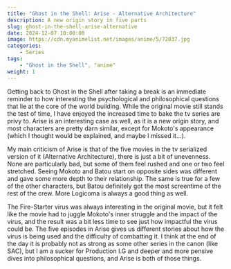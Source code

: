 ```yaml
---
title: "Ghost in the Shell: Arise - Alternative Architecture"
description: A new origin story in five parts
slug: ghost-in-the-shell-arise-alternative
date: 2024-12-07 10:00:00
image: https://cdn.myanimelist.net/images/anime/5/72037.jpg
categories:
    - Series
tags:
    - "Ghost in the Shell", "anime"
weight: 1
---
```


Getting back to Ghost in the Shell after taking a break is an immediate reminder to how interesting the psychological and philosophical questions that lie at the core of the world building. While the original movie still stands the test of time, I have enjoyed the increased time to bake the tv series are privy to. Arise is an interesting case as well, as it is a new origin story, and most characters are pretty darn similar, except for Mokoto's appearance (which I thought would be explained, and maybe I missed it...).

My main criticism of Arise is that of the five movies in the tv serialized version of it (Alternative Architecture), there is just a bit of unevenness. None are particularly bad, but some of them feel rushed and one or two feel stretched. Seeing Mokoto and Batou start on opposite sides was different and gave some more depth to their relationship. The same is true for a few of the other characters, but Batou definitely got the most screentime of the rest of the crew. More Logicoma is always a good thing as well.

The Fire-Starter virus was always interesting in the original movie, but it felt like the movie had to juggle Mokoto's inner struggle and the impact of the virus, and the result was a bit less time to see just how impactful the virus could be. The five episodes in Arise gives us different stories about how the virus is being used and the difficulty of combatting it. I think at the end of the day it is probably not as strong as some other series in the canon (like SAC), but I am a sucker for Production I.G and deeper and more pensive dives into philosophical questions, and Arise is both of those things.
